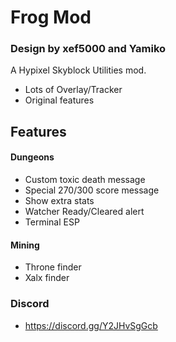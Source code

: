 # Frog Mod
### Design by xef5000 and Yamiko


A Hypixel Skyblock Utilities mod.

- Lots of Overlay/Tracker
- Original features
 
## Features


#### Dungeons
- Custom toxic death message
- Special 270/300 score message
- Show extra stats
- Watcher Ready/Cleared alert
- Terminal ESP

#### Mining
- Throne finder
- Xalx finder 


### Discord
- https://discord.gg/Y2JHvSgGcb



